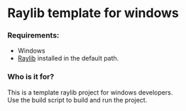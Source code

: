 # Raylib template for windows

### Requirements:

- Windows  
- [Raylib](https://www.raylib.com/ ) installed in the default path.  

### Who is it for?

This is a template raylib project for windows developers.  
Use the build script to build and run the project.
